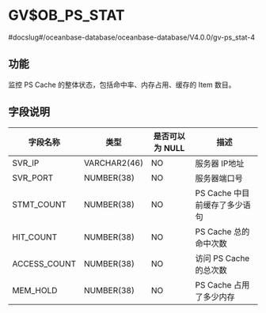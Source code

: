 GV$OB_PS_STAT 
==================================
#docslug#/oceanbase-database/oceanbase-database/V4.0.0/gv-ps_stat-4


**功能** 
---------------------------

监控 PS Cache 的整体状态，包括命中率、内存占用、缓存的 Item 数目。

**字段说明** 
-----------------------------



|   **字段名称**   |    **类型**    | **是否可以为 NULL** |       **描述**        |
|--------------|--------------|----------------|---------------------|
| SVR_IP       | VARCHAR2(46) | NO             | 服务器 IP地址            |
| SVR_PORT     | NUMBER(38)   | NO             | 服务器端口号              |
| STMT_COUNT   | NUMBER(38)   | NO             | PS Cache 中目前缓存了多少语句 |
| HIT_COUNT    | NUMBER(38)   | NO             | PS Cache 总的命中次数     |
| ACCESS_COUNT | NUMBER(38)   | NO             | 访问 PS Cache 的总次数    |
| MEM_HOLD     | NUMBER(38)   | NO             | PS Cache 占用了多少内存    |


